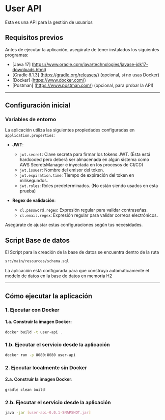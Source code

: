 # User API

Esta es una API para la gestión de usuarios

## Requisitos previos

Antes de ejecutar la aplicación, asegúrate de tener instalados los siguientes programas:

- [Java 17] (https://www.oracle.com/java/technologies/javase-jdk17-downloads.html)
- [Gradle 8.1.3] (https://gradle.org/releases/) (opcional, si no usas Docker)
- [Docker] (https://www.docker.com/)
- [Postman] (https://www.postman.com/) (opcional, para probar la API)

---

## Configuración inicial

### Variables de entorno

La aplicación utiliza las siguientes propiedades configuradas en `application.properties`:

- **JWT**:
  - `jwt.secret`: Clave secreta para firmar los tokens JWT. (Ésta está hardcoded pero deberá ser almacenada en algún sistema como AWS SecretsManager e inyectada en los procesos de CI/CD)
  - `jwt.issuer`: Nombre del emisor del token.
  - `jwt.expiration.time`: Tiempo de expiración del token en milisegundos.
  - `jwt.roles`: Roles predeterminados. (No están siendo usados en esta prueba)

- **Regex de validación**:
  - `cl.password.regex`: Expresión regular para validar contraseñas.
  - `cl.email.regex`: Expresión regular para validar correos electrónicos.

Asegúrate de ajustar estas configuraciones según tus necesidades.

## Script Base de datos

El Script para la creación de la base de datos se encuentra dentro de la ruta 
```bash
src/main/resources/schema.sql
```
La aplicación está configurada para que construya automáticamente el modelo de datos en la base de datos en memoria H2

---------------------

## Cómo ejecutar la aplicación

### 1. **Ejecutar con Docker**

#### 1.a. Construir la imagen Docker:
```bash
docker build -t user-api .
```
### 1.b. **Ejecutar el servicio desde la aplicación**
```bash
docker run -p 8080:8080 user-api
```
### 2. **Ejecutar localmente sin Docker**

#### 2.a. Construir la imagen Docker:
```bash
gradle clean build
```
### 2.b. **Ejecutar el servicio desde la aplicación**
```bash
java -jar [user-api-0.0.1-SNAPSHOT.jar]
```